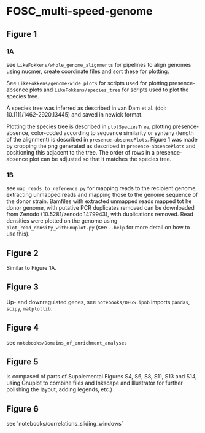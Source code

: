 # FOSC_multi-speed-genome

## Figure 1  
### 1A   
see `LikeFokkens/whole_genome_alignments` for pipelines to align genomes using nucmer, create coordinate files and sort these for plotting.  

See `LikeFokkens/genome-wide_plots` for scripts used for plotting presence-absence plots and `LikeFokkens/species_tree` for scripts used to plot the species tree.

A species tree was inferred as described in van Dam et al. (doi: 10.1111/1462-2920.13445) and saved in newick format. 
  
Plotting the species tree is described in `plotSpeciesTree`, plotting presence-absence, color-coded according to sequence similarity or synteny (length of the alignment) is described in `presence-absencePlots`. Figure 1 was made by cropping the png generated as described in `presence-absencePlots` and positioning this adjacent to the tree. The order of rows in a presence-absence plot can be adjusted so that it matches the species tree.  
  
### 1B  
see `map_reads_to_reference.py` for mapping reads to the recipient genome, extracting unmapped reads and mapping those to the genome sequence of the donor strain. Bamfiles with extracted unmapped reads mapped tot he donor genome, with putative PCR duplicates removed can be downloaded from Zenodo (10.5281/zenodo.1479943), with duplications removed. Read densities were plotted on the genome using `plot_read_density_withGnuplot.py` (see `--help` for more detail on how to use this).


## Figure 2
Similar to Figure 1A.

## Figure 3
Up- and downregulated genes, see `notebooks/DEGS.ipnb`
imports `pandas`, `scipy`, `matplotlib`.  
  
## Figure 4
see `notebooks/Domains_of_enrichment_analyses`

## Figure 5 
Is compased of parts of Supplemental Figures S4, S6, S8, S11, S13 and S14, using Gnuplot to combine files and Inkscape and Illustrator for further polishing the layout, adding legends, etc.)

## Figure 6
see 'notebooks/correlations_sliding_windows`









